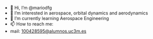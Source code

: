 - 👋 Hi, I’m @mariodfg
- 👀 I’m interested in aerospace, orbital dynamics and aerodynamics
- 🌱 I’m currently learning Aerospace Engineering
- 📫 How to reach me:
-   mail: 100428595@alumnos.uc3m.es

<!---
mariodfg/mariodfg is a ✨ special ✨ repository because its `README.md` (this file) appears on your GitHub profile.
You can click the Preview link to take a look at your changes.
--->
